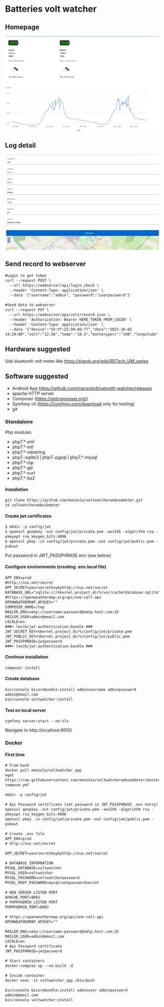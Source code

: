# Batteries volt watcher

## Homepage
![img](doc/images/homepage.jpg)

## Log detail
![img](doc/images/logdetail.jpg)


## Send record to webserver
    
    #Login to get token
    curl --request POST \
      --url https://webserver/api/login_check \
      --header 'Content-Type: application/json' \
      --data '{"username":"admin", "password":"userpassword"}'

    #Send data to webserver
    curl --request PUT \
      --url https://webserver/api/volt/record.json \
      --header 'Authorization: Bearer HERE_TOKEN_FROM_LOGIN' \
      --header 'Content-Type: application/json' \
      --data '{"device":"XX:YY:ZZ:99:88:77","data":"2021-10-02 14:29:00","volt":"12.56","temp":"18.3","batteryperc":"100","longitude":"11.333","latitude":"43.555"}'

## Hardware suggested
Usb bluetooth volt meter like https://sigrok.org/wiki/RDTech_UM_series

## Software suggested
- Android App https://github.com/manzolo/bluetooth-watcher/releases
- apache HTTP server 
- Composer (https://getcomposer.org/) 
- Symfony cli (https://symfony.com/download only for testing) 
- git
### Standalone
Php modules

- php7.*-xml  
- php7.*-intl  
- php7.*-mbstring  
- php7.*-sqlite3 | php7.*-pgsql | php7.*-mysql 
- php7.*-zip 
- php7.*-gd 
- php7.*-curl 
- php7.*-bz2 

#### Installation
    git clone https://github.com/manzolo/voltwatcherwebusbmeter.git
    cd voltwatcherwebusbmeter

#### Create jwt certificates
    $ mkdir -p config/jwt
    $ openssl genpkey -out config/jwt/private.pem -aes256 -algorithm rsa -pkeyopt rsa_keygen_bits:4096
    $ openssl pkey -in config/jwt/private.pem -out config/jwt/public.pem -pubout

Put password in JWT_PASSPHRASE env (see below)

#### Configure environments (creating .env.local file)
	APP_ENV=prod
	#http://nux.net/secret
	APP_SECRET=yoursecretkeybyhttp://nux.net/secret
	DATABASE_URL="sqlite:///%kernel.project_dir%/var/cache/database.sqlite"
	#https://openweathermap.org/api/one-call-api
	OPENWEATHERMAP_APIKEY=""
	COMPOSER_HOME=/tmp
	MAILER_DNS=smtp://username:password@smtp.host.com:25
	MAILER_USER=admin@email.com
	LOCALE=en
	###> lexik/jwt-authentication-bundle ###
	JWT_SECRET_KEY=%kernel.project_dir%/config/jwt/private.pem
	JWT_PUBLIC_KEY=%kernel.project_dir%/config/jwt/public.pem
	JWT_PASSPHRASE=jwtpassword
	###< lexik/jwt-authentication-bundle ###

#### Continue installation
    composer install

#### Create database
    bin/console bicorebundle:install adminusername adminpassword admin@email.com
    bin/console voltwatcher:install
    
#### Test on local server
    symfony server:start --no-tls
Navigate to
    http://localhost:8000
    
    
### Docker
#### First time

    # From bash
    docker pull manzolo/voltwatcher_app
    wget https://raw.githubusercontent.com/manzolo/voltwatcherwebusbmeter/master/docker-compose.yml

    mkdir -p config/jwt

    # Api Password certificate (set password in JWT_PASSPHRASE .env entry)
    openssl genpkey -out config/jwt/private.pem -aes256 -algorithm rsa -pkeyopt rsa_keygen_bits:4096
    openssl pkey -in config/jwt/private.pem -out config/jwt/public.pem -pubout

    # Create .env file
    APP_ENV=prod
    # http://nux.net/secret

    APP_SECRET=yoursecretkeybyhttp://nux.net/secret

    # DATABASE INFORMATION
    MYSQL_DATABASE=voltwatcher
    MYSQL_USER=voltwatcher
    MYSQL_PASSWORD=voltwatcherpassword
    MYSQL_ROOT_PASSWORD=mysqlrootpasswordsecret

    # WEB SERVER LISTEN PORT
    APACHE_PORT=8001
    # PHPMYADMIN LISTEN PORT
    PHPMYADMIN_PORT=8002

    # https://openweathermap.org/api/one-call-api
    OPENWEATHERMAP_APIKEY=""

    MAILER_DNS=smtp://username:password@smtp.host.com:25
    MAILER_USER=admin@email.com
    LOCALE=en
    # Api Password certificate
    JWT_PASSPHRASE=jwtpassword

    # Start containers
    docker-compose up --no-build -d

    # Inside container
    docker exec -it voltwatcher_app /bin/bash
        
    bin/console bicorebundle:install adminuser adminpassword admin@email.com
    bin/console voltwatcher:install

    